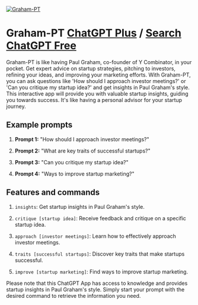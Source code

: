 
[![Graham-PT](https://files.oaiusercontent.com/file-FdwAROr7gn15PsBdq9BRD6sU?se=2123-10-18T01%3A10%3A04Z&sp=r&sv=2021-08-06&sr=b&rscc=max-age%3D31536000%2C%20immutable&rscd=attachment%3B%20filename%3D3f9809d1-82a1-4746-b2f5-24c73bf31531.png&sig=V3QZXyPhEoeNjCCIYrngloMHXkQKAd0h91MpYrz/ejo%3D)](https://chat.openai.com/g/g-xCJIb8MWx-graham-pt)

# Graham-PT [ChatGPT Plus](https://chat.openai.com/g/g-xCJIb8MWx-graham-pt) / [Search ChatGPT Free](https://gptcall.net/index.html#/?search=Graham-PT)

Graham-PT is like having Paul Graham, co-founder of Y Combinator, in your pocket. Get expert advice on startup strategies, pitching to investors, refining your ideas, and improving your marketing efforts. With Graham-PT, you can ask questions like 'How should I approach investor meetings?' or 'Can you critique my startup idea?' and get insights in Paul Graham's style. This interactive app will provide you with valuable startup insights, guiding you towards success. It's like having a personal advisor for your startup journey.

## Example prompts

1. **Prompt 1:** "How should I approach investor meetings?"

2. **Prompt 2:** "What are key traits of successful startups?"

3. **Prompt 3:** "Can you critique my startup idea?"

4. **Prompt 4:** "Ways to improve startup marketing?"

## Features and commands

1. `insights`: Get startup insights in Paul Graham's style.

2. `critique [startup idea]`: Receive feedback and critique on a specific startup idea.

3. `approach [investor meetings]`: Learn how to effectively approach investor meetings.

4. `traits [successful startups]`: Discover key traits that make startups successful.

5. `improve [startup marketing]`: Find ways to improve startup marketing.

Please note that this ChatGPT App has access to knowledge and provides startup insights in Paul Graham's style. Simply start your prompt with the desired command to retrieve the information you need.



